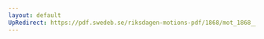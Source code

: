 ```yaml
---
layout: default
UpRedirect: https://pdf.swedeb.se/riksdagen-motions-pdf/1868/mot_1868__fk__00047/mot_1868__fk__00047_003.pdf
---
```

